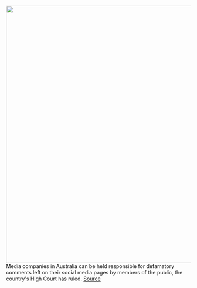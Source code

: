 <img src='https://cdn.vox-cdn.com/thumbor/PswilteIfbKokcc1DNhRoA1A_Fg=/0x0:2040x1360/1200x800/filters:focal(857x517:1183x843)/cdn.vox-cdn.com/uploads/chorus_image/image/69828881/acastro_180720_1777_facebook_0001.0.jpg' width='700px' /><br/>
Media companies in Australia can be held responsible for defamatory comments left on their social media pages by members of the public, the country's High Court has ruled.
<a href='https://www.theverge.com/2021/9/8/22662191/australia-high-court-facebook-comments-legal-liability-publisher-ruling-voller'> Source <a/>